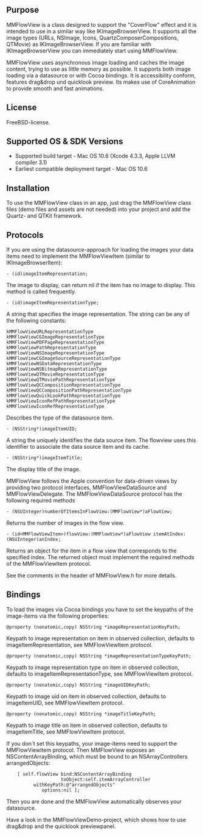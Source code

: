 Purpose
--------------

MMFlowView is a class designed to support the "CoverFlow" effect and it is intended to use in a similar way like IKImageBrowserView. It supports all the image types (URLs, NSImage, Icons, QuartzComposerCompositions, QTMovie) as IKImageBrowserView. If you are familiar with IKImageBrowserView you can immediately start using MMFlowView.

MMFlowView uses asynchronous image loading and caches the image content, trying to use as little memory as possible. It supports both image loading via a datasource or with Cocoa bindings. It is accessibility conform, features drag&drop und quicklook preview. Its makes use of CoreAnimation to provide smooth and fast animations.

License
----------

FreeBSD-license.

Supported OS & SDK Versions
-----------------------------

* Supported build target - Mac OS 10.6 (Xcode 4.3.3, Apple LLVM compiler 3.1)
* Earliest compatible deployment target - Mac OS 10.6

Installation
--------------

To use the MMFlowView class in an app, just drag the MMFlowView class files (demo files and assets are not needed) into your project and add the Quartz- and QTKit framework.

Protocols
---------------

If you are using the datasource-approach for loading the images your data items need to implement the MMFlowViewItem (similar to IKImageBrowserItem):

	- (id)imageItemRepresentation;

The image to display, can return nil if the item has no image to display. This method is called frequently.

	- (id)imageItemRepresentationType;

A string that specifies the image representation. The string can be any of the following constants:
 
	kMMFlowViewURLRepresentationType
 	kMMFlowViewCGImageRepresentationType
 	kMMFlowViewPDFPageRepresentationType
 	kMMFlowViewPathRepresentationType
 	kMMFlowViewNSImageRepresentationType
 	kMMFlowViewCGImageSourceRepresentationType
	kMMFlowViewNSDataRepresentationType
	kMMFlowViewNSBitmapRepresentationType
	kMMFlowViewQTMovieRepresentationType
 	kMMFlowViewQTMoviePathRepresentationType
 	kMMFlowViewQCCompositionRepresentationType
	kMMFlowViewQCCompositionPathRepresentationType
	kMMFlowViewQuickLookPathRepresentationType
	kMMFlowViewIconRefPathRepresentationType
	kMMFlowViewIconRefRepresentationType

Describes the type of the datasource item.

	- (NSString*)imageItemUID;

A string the uniquely identifies the data source item. The flowview uses this identifier to associate the data source item and its cache.

	- (NSString*)imageItemTitle;

The display title of the image.


MMFlowView follows the Apple convention for data-driven views by providing two protocol interfaces, MMFlowViewDataSource and MMFlowViewDelegate. The MMFlowViewDataSource protocol has the following required methods

	- (NSUInteger)numberOfItemsInFlowView:(MMFlowView*)aFlowView;

Returns the number of images in the flow view.

	- (id<MMFlowViewItem>)flowView:(MMFlowView*)aFlowView itemAtIndex:(NSUInteger)anIndex;

Returns an object for the item in a flow view that corresponds to the specified index. The returned object must implement the required methods of the MMFlowViewItem protocol.

See the comments in the header of MMFlowView.h for more details.

Bindings
-----------

To load the images via Cocoa bindings you have to set the keypaths of the image-items via the following properties:

	@property (nonatomic,copy) NSString *imageRepresentationKeyPath;

Keypath to image representation on item in observed collection, defaults to imageItemRepresentation, see MMFlowViewItem protocol.

	@property (nonatomic,copy) NSString *imageRepresentationTypeKeyPath;

Keypath to image representation type on item in observed collection, defaults to imageItemRepresentationType, see MMFlowViewItem protocol.

	@property (nonatomic,copy) NSString *imageUIDKeyPath;

Keypath to image uid on item in observed collection, defaults to imageItemUID, see MMFlowViewItem protocol.

	@property (nonatomic,copy) NSString *imageTitleKeyPath;

Keypath to image title on item in observed collection, defaults to imageItemTitle, see MMFlowViewItem protocol.

If you don´t set this keypaths, your image-items need to support the MMFlowViewItem protocol. 
Then MMFlowView exposes an NSContentArrayBinding, which must be bound to an NSArrayControllers arrangedObjects:

		[ self.flowView bind:NSContentArrayBinding
			   			toObject:self.itemArrayController
			  withKeyPath:@"arrangedObjects"
				 options:nil ];

Then you are done and the MMFlowView automatically observes your datasource.

Have a look in the MMFlowViewDemo-project, which shows how to use drag&drop and the quicklook previewpanel.



